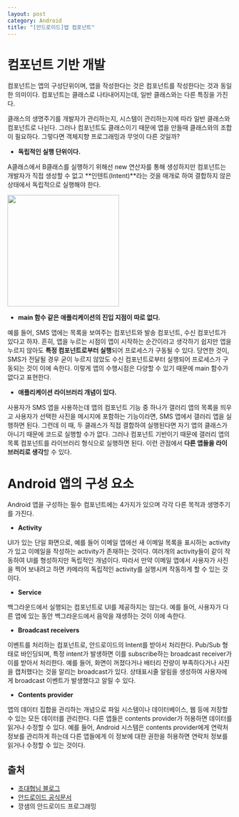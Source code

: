 ```yaml
---
layout: post
category: Android
title: "[안드로이드]앱 컴포넌트"
---
```


# 컴포넌트 기반 개발

컴포넌트는 앱의 구성단위이며, 앱을 작성한다는 것은 컴포넌트를 작성한다는 것과 동일한 의미이다. 컴포넌트는 클래스로 나타내어지는데, 일반 클래스와는 다른 특징을 가진다.

클래스의 생명주기를 개발자가 관리하는지, 시스템이 관리하는지에 따라 일반 클래스와 컴포넌트로 나뉜다. 그러나 컴포넌트도 클래스이기 때문에 앱을 만들때 클래스와의 조합이 필요하다. 그렇다면 객체지향 프로그래밍과 무엇이 다른 것일까?

* **독립적인 실행 단위이다.**

A클래스에서 B클래스를 실행하기 위해선 new 연산자를 통해 생성하지만 컴포넌트는 개발자가 직접 생성할 수 없고 **인텐트(Intent)**라는 것을 매개로 하여 결합하지 않은 상태에서 독립적으로 실행해야 한다. 

<img src="https://developer.android.com/images/components/intent-filters@2x.png" height="250px">

* **main 함수 같은 애플리케이션의 진입 지점이 따로 없다.**

예를 들어, SMS 앱에는 목록을 보여주는 컴포넌트와 발송 컴포넌트, 수신 컴포넌트가 있다고 하자. 흔히, 앱을 누르는 시점이 앱이 시작하는 순간이라고 생각하기 쉽지만 앱을 누르지 않아도 **특정 컴포넌트로부터 실행**되어 프로세스가 구동될 수 있다. 당연한 것이, SMS가 전달될 경우 굳이 누르지 않았도 수신 컴포넌트로부터 실행되어 프로세스가 구동되는 것이 이에 속한다. 이렇게 앱의 수행시점은 다양할 수 있기 때문에 main 함수가 없다고 표현한다.

* **애플리케이션 라이브러리 개념이 있다.**

사용자가 SMS 앱을 사용하는데 앱의 컴포넌트 기능 중 하나가 갤러리 앱의 목록을 띄우고 사용자가 선택한 사진을 메시지에 포함하는 기능이라면, SMS 앱에서 갤러리 앱을 실행하면 된다. 그런데 이 때, 두 클래스가 직접 결합하여 실행된다면 자기 앱의 클래스가 아니기 때문에 코드로 실행할 수가 없다. 그러나 컴포넌트 기반이기 때문에 갤러리 앱의 목록 컴포넌트를 라이브러리 형식으로 실행하면 된다. 이런 관점에서 **다른 앱들을 라이브러리로 생각**할 수 있다.

# Android 앱의 구성 요소

Android 앱을 구성하는 필수 컴포넌트에는 4가지가 있으며 각각 다른 목적과 생명주기를 가진다.

* **Activity**

UI가 있는 단일 화면으로, 예를 들어 이메일 앱에선 새 이메일 목록을 표시하는 activity가 있고 이메일을 작성하는 activity가 존재하는 것이다. 여러개의 activity들이 같이 작동하여 UI를 형성하지만 독립적인 개념이다. 따라서 만약 이메일 앱에서 사용자가 사진을 찍어 보내려고 하면 카메라의 독립적인 activity를 실행시켜 작동하게 할 수 있는 것이다.

* **Service**

백그라운드에서 실행되는 컴포넌트로 UI를 제공하지는 않는다. 예를 들어, 사용자가 다른 앱에 있는 동안 백그라운드에서 음악을 재생하는 것이 이에 속한다. 

* **Broadcast receivers**

이벤트를 처리하는 컴포넌트로, 안드로이드의 Intent를 받아서 처리한다. Pub/Sub 형태로 바인딩되며, 특정 intent가 발생하면 이를 subscribe하는 broadcast receiver가 이를 받아서 처리한다. 예를 들어, 화면이 꺼졌다거나 배터리 잔량이 부족하다거나 사진을 캡처했다는 것을 알리는 broadcast가 있다. 상태표시줄 알림을 생성하여 사용자에게 broadcast 이벤트가 발생했다고 알릴 수 있다.

* **Contents provider**

앱의 데이터 집합을 관리하는 개념으로 파일 시스템이나 데이터베이스, 웹 등에 저장할 수 있는 모든 데이터를 관리한다. 다른 앱들은 contents provider가 허용하면 데이터를 읽거나 수정할 수 있다. 예를 들어, Android 시스템은 contents provider에게 연락처 정보를 관리하게 하는데 다른 앱들에게 이 정보에 대한 권한을 허용하면 연락처 정보를 읽거나 수정할 수 있는 것이다.

## 출처

* [조대협님 블로그](http://bcho.tistory.com/1038?category=584380)
* [안드로이드 공식문서](https://developer.android.com/guide/components/fundamentals)
* 깡샘의 안드로이드 프로그래밍